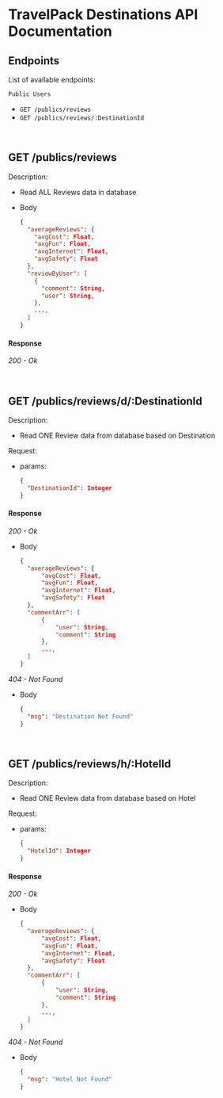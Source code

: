 # TravelPack Destinations API Documentation

## Endpoints

List of available endpoints:

`Public Users`

- `GET /publics/reviews`
- `GET /publics/reviews/:DestinationId`

&nbsp;

## GET /publics/reviews

Description:

- Read ALL Reviews data in database

- Body

  ```json
  {
    "averageReviews": {
      "avgCost": Float,
      "avgFun": Float,
      "avgInternet": Float,
      "avgSafety": Float
    },
    "reviewByUser": [
      {
        "comment": String,
        "user": String,
      },
      ...,
    ]
  }
  ```

#### Response

_200 - Ok_

&nbsp;

## GET /publics/reviews/d/:DestinationId

Description:

- Read ONE Review data from database based on Destination

Request:

- params:

  ```json
  {
    "DestinationId": Integer
  }
  ```

#### Response

_200 - Ok_

- Body

  ```json
  {
    "averageReviews": {
        "avgCost": Float,
        "avgFun": Float,
        "avgInternet": Float,
        "avgSafety": Float
    },
    "commentArr": [
        {
            "user": String,
            "comment": String
        },
        ...,
    ]
  }
  ```

_404 - Not Found_

- Body

  ```json
  {
    "msg": "Destination Not Found"
  }
  ```

&nbsp;

## GET /publics/reviews/h/:HotelId

Description:

- Read ONE Review data from database based on Hotel

Request:

- params:

  ```json
  {
    "HotelId": Integer
  }
  ```

#### Response

_200 - Ok_

- Body

  ```json
  {
    "averageReviews": {
        "avgCost": Float,
        "avgFun": Float,
        "avgInternet": Float,
        "avgSafety": Float
    },
    "commentArr": [
        {
            "user": String,
            "comment": String
        },
        ...,
    ]
  }
  ```

_404 - Not Found_

- Body

  ```json
  {
    "msg": "Hotel Not Found"
  }
  ```

&nbsp;
